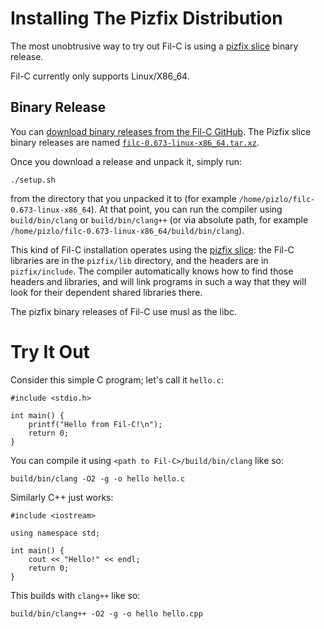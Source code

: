 # Installing The Pizfix Distribution

The most unobtrusive way to try out Fil-C is using a [pizfix slice](pizfix.html) binary release.

Fil-C currently only supports Linux/X86_64.

## Binary Release

You can [download binary releases from the Fil-C GitHub](https://github.com/pizlonator/fil-c/releases). The Pizfix slice binary releases are named [`filc-0.673-linux-x86_64.tar.xz`](https://github.com/pizlonator/fil-c/releases/download/v0.673/filc-0.673-linux-x86_64.tar.xz).

Once you download a release and unpack it, simply run:

    ./setup.sh

from the directory that you unpacked it to (for example `/home/pizlo/filc-0.673-linux-x86_64`). At that point, you can run the compiler using `build/bin/clang` or `build/bin/clang++` (or via absolute path, for example `/home/pizlo/filc-0.673-linux-x86_64/build/bin/clang`).

This kind of Fil-C installation operates using the [pizfix slice](pizfix.html): the Fil-C libraries are in the `pizfix/lib` directory, and the headers are in `pizfix/include`. The compiler automatically knows how to find those headers and libraries, and will link programs in such a way that they will look for their dependent shared libraries there.

The pizfix binary releases of Fil-C use musl as the libc.

# Try It Out

Consider this simple C program; let's call it `hello.c`:

    #include <stdio.h>
    
    int main() {
        printf("Hello from Fil-C!\n");
        return 0;
    }

You can compile it using `<path to Fil-C>/build/bin/clang` like so:

    build/bin/clang -O2 -g -o hello hello.c

Similarly C++ just works:

    #include <iostream>

    using namespace std;

    int main() {
        cout << "Hello!" << endl;
        return 0;
    }

This builds with `clang++` like so:

    build/bin/clang++ -O2 -g -o hello hello.cpp

